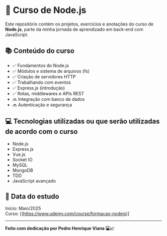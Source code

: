 # 🚀 Curso de Node.js

Este repositório contém os projetos, exercícios e anotações do curso de **Node.js**, parte da minha jornada de aprendizado em back-end com JavaScript.

## 📚 Conteúdo do curso

- ✅ Fundamentos do Node.js
- ✅ Módulos e sistema de arquivos (fs)
- ✅ Criação de servidores HTTP
- ✅ Trabalhando com eventos
- ✅ Express.js (introdução)
- ✅ Rotas, middlewares e APIs REST
- 🔜 Integração com banco de dados
- 🔜 Autenticação e segurança

## 💻 Tecnologias utilizadas ou que serão utilizadas de acordo com o curso

- Node.js
- Express.js
- Vue.js
- Socket IO
- MySQL
- MongoDB
- TDD
- JavaScript avançado

## 📅 Data do estudo

Início: Maio/2025  
Curso: [(https://www.udemy.com/course/formacao-nodejs)]

---

**Feito com dedicação por Pedro Henrique Viana 💻📈**
